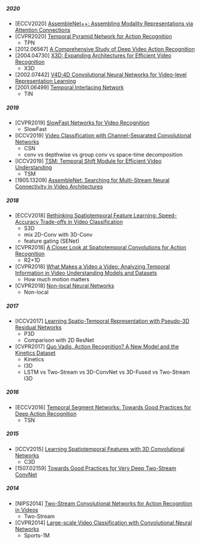 ##### 2020
- [ECCV2020] [AssembleNet++: Assembling Modality Representations via Attention Connections](https://arxiv.org/abs/2008.08072)
- [CVPR2020] [Temporal Pyramid Network for Action Recognition](https://arxiv.org/abs/2012.06567)
  - TPN
- [2012.06567] [A Comprehensive Study of Deep Video Action Recognition](https://arxiv.org/abs/2012.06567)
- [2004.04730] [X3D: Expanding Architectures for Efficient Video Recognition](https://arxiv.org/abs/2004.04730)
  - X3D
- [2002.07442] [V4D:4D Convolutional Neural Networks for Video-level Representation Learning](https://arxiv.org/abs/2002.07442)
- [2001.06499] [Temporal Interlacing Network](https://arxiv.org/abs/2001.06499)
  - TIN
##### 2019
- [CVPR2019] [SlowFast Networks for Video Recognition](https://arxiv.org/abs/1812.03982)
  - SlowFast
- [ICCV2019] [Video Classification with Channel-Separated Convolutional Networks](https://arxiv.org/abs/1904.02811)
  - CSN
  - conv vs depthwise vs group conv vs space-time decomposition
- [ICCV2019] [TSM: Temporal Shift Module for Efficient Video Understanding](https://arxiv.org/abs/1811.08383)
  - TSM
- [1905.13209] [AssembleNet: Searching for Multi-Stream Neural Connectivity in Video Architectures](https://arxiv.org/abs/1905.13209)
##### 2018
- [ECCV2018] [Rethinking Spatiotemporal Feature Learning: Speed-Accuracy Trade-offs in Video Classification](https://arxiv.org/abs/1712.04851)
  - S3D
  - mix 2D-Conv with 3D-Conv
  - feature gating (SENet)
- [CVPR2018] [A Closer Look at Spatiotemporal Convolutions for Action Recognition](https://arxiv.org/abs/1711.11248)
  - R2+1D
- [CVPR2018] [What Makes a Video a Video: Analyzing Temporal Information in Video Understanding Models and Datasets](http://ai.stanford.edu/~dahuang/papers/cvpr18-fb.pdf)
  - How much motion matters
- [CVPR2018] [Non-local Neural Networks](https://arxiv.org/abs/1711.07971)
  - Non-local
##### 2017
- [ICCV2017] [Learning Spatio-Temporal Representation with Pseudo-3D Residual Networks](https://openaccess.thecvf.com/content_ICCV_2017/papers/Qiu_Learning_Spatio-Temporal_Representation_ICCV_2017_paper.pdf)
  - P3D 
  - Comparison with 2D ResNet
- [CVPR2017] [Quo Vadis, Action Recognition? A New Model and the Kinetics Dataset](https://arxiv.org/abs/1705.07750)
  - Kinetics
  - I3D
  - LSTM vs Two-Stream vs 3D-ConvNet vs 3D-Fused vs Two-Stream I3D
##### 2016
- [ECCV2016] [Temporal Segment Networks: Towards Good Practices for Deep Action Recognition](https://arxiv.org/abs/1608.00859)
  - TSN
##### 2015
- [ICCV2015] [Learning Spatiotemporal Features with 3D Convolutional Networks](https://arxiv.org/abs/1412.0767)
  - C3D
- [1507.02159] [Towards Good Practices for Very Deep Two-Stream ConvNet](https://arxiv.org/abs/1507.02159)
##### 2014
- [NIPS2014] [Two-Stream Convolutional Networks for Action Recognition in Videos](https://papers.nips.cc/paper/2014/file/00ec53c4682d36f5c4359f4ae7bd7ba1-Paper.pdf)
  - Two-Stream
- [CVPR2014] [Large-scale Video Classification with Convolutional Neural Networks](https://static.googleusercontent.com/media/research.google.com/zh-CN//pubs/archive/42455.pdf)
  - Sports-1M
